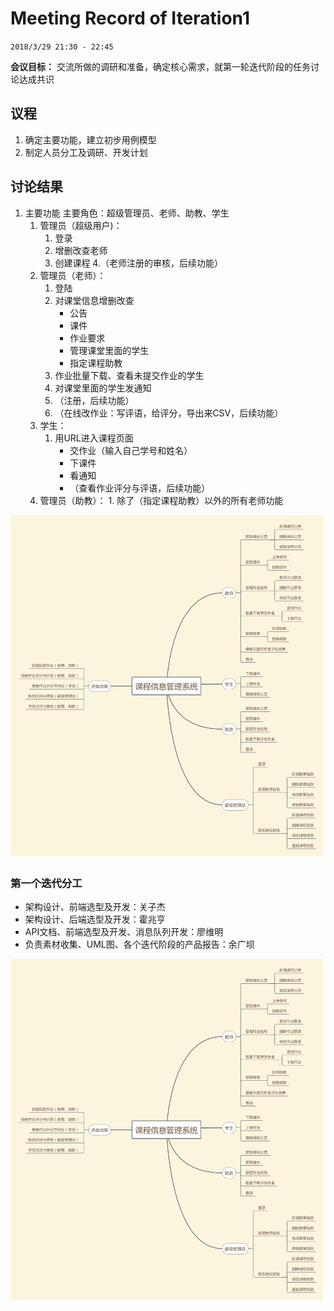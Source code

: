 # Meeting Record of Iteration1

`2018/3/29 21:30 - 22:45`

**会议目标：**
交流所做的调研和准备，确定核心需求，就第一轮迭代阶段的任务讨论达成共识

## 议程

1. 确定主要功能，建立初步用例模型
2. 制定人员分工及调研、开发计划


## 讨论结果

1. 主要功能
主要角色：超级管理员、老师、助教、学生
	1. 管理员（超级用户)：
		1. 登录
		2. 增删改查老师
		3. 创建课程
		4.（老师注册的审核，后续功能）
	2. 管理员（老师）：
		1. 登陆
		2. 对课堂信息增删改查
			- 公告
			- 课件
			- 作业要求
			- 管理课堂里面的学生
			- 指定课程助教
		3. 作业批量下载、查看未提交作业的学生
		4. 对课堂里面的学生发通知
		5. （注册，后续功能）
		6. （在线改作业：写评语，给评分，导出来CSV，后续功能）
	3. 学生：
		1. 用URL进入课程页面
			- 交作业（输入自己学号和姓名）
			- 下课件
			- 看通知
			- （查看作业评分与评语，后续功能）
	4. 管理员（助教）：
                1. 除了（指定课程助教）以外的所有老师功能


![第一次迭代会议by余广坝](function.png)
### 第一个迭代分工

- 架构设计、前端选型及开发：关子杰
- 架构设计、后端选型及开发：霍兆亨
- API文档、前端选型及开发、消息队列开发：廖维明
- 负责素材收集、UML图、各个迭代阶段的产品报告：余广坝



![第一次迭代会议by余广坝](function.png)


